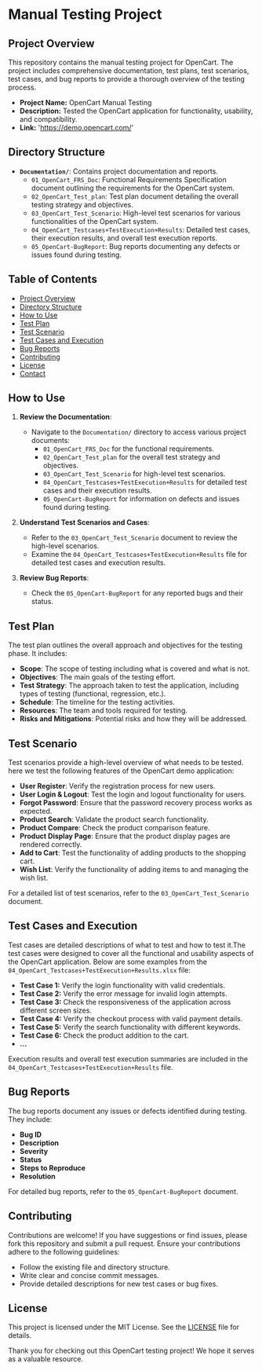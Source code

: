 # Manual Testing Project

## Project Overview
This repository contains the manual testing project for OpenCart. The project includes comprehensive documentation, test plans, test scenarios, test cases, and bug reports to provide a thorough overview of the testing process.
- **Project Name:** OpenCart Manual Testing
- **Description:** Tested the OpenCart application for functionality, usability, and compatibility.
- **Link:** 'https://demo.opencart.com/'


## Directory Structure
- **`Documentation/`**: Contains project documentation and reports.
  - `01_OpenCart_FRS_Doc`: Functional Requirements Specification document outlining the requirements for the OpenCart system.
  - `02_OpenCart_Test_plan`: Test plan document detailing the overall testing strategy and objectives.
  - `03_OpenCart_Test_Scenario`: High-level test scenarios for various functionalities of the OpenCart system.
  - `04_OpenCart_Testcases+TestExecution+Results`: Detailed test cases, their execution results, and overall test execution reports.
  - `05_OpenCart-BugReport`: Bug reports documenting any defects or issues found during testing.

## Table of Contents
- [Project Overview](#project-overview)
- [Directory Structure](#directory-structure)
- [How to Use](#how-to-use)
- [Test Plan](#test-plan)
- [Test Scenario](#test-scenario)
- [Test Cases and Execution](#test-cases-and-execution)
- [Bug Reports](#bug-reports)
- [Contributing](#contributing)
- [License](#license)
- [Contact](#contact)

## How to Use
1. **Review the Documentation**:
   - Navigate to the `Documentation/` directory to access various project documents:
     - `01_OpenCart_FRS_Doc` for the functional requirements.
     - `02_OpenCart_Test_plan` for the overall test strategy and objectives.
     - `03_OpenCart_Test_Scenario` for high-level test scenarios.
     - `04_OpenCart_Testcases+TestExecution+Results` for detailed test cases and their execution results.
     - `05_OpenCart-BugReport` for information on defects and issues found during testing.

2. **Understand Test Scenarios and Cases**:
   - Refer to the `03_OpenCart_Test_Scenario` document to review the high-level scenarios.
   - Examine the `04_OpenCart_Testcases+TestExecution+Results` file for detailed test cases and execution results.

3. **Review Bug Reports**:
   - Check the `05_OpenCart-BugReport` for any reported bugs and their status.

## Test Plan
The test plan outlines the overall approach and objectives for the testing phase. It includes:
- **Scope**: The scope of testing including what is covered and what is not.
- **Objectives**: The main goals of the testing effort.
- **Test Strategy**: The approach taken to test the application, including types of testing (functional, regression, etc.).
- **Schedule**: The timeline for the testing activities.
- **Resources**: The team and tools required for testing.
- **Risks and Mitigations**: Potential risks and how they will be addressed.

## Test Scenario
Test scenarios provide a high-level overview of what needs to be tested. here we test the following features of the OpenCart demo application:
- **User Register**: Verify the registration process for new users.
- **User Login & Logout**: Test the login and logout functionality for users.
- **Forgot Password**: Ensure that the password recovery process works as expected.
- **Product Search**: Validate the product search functionality.
- **Product Compare**: Check the product comparison feature.
- **Product Display Page**: Ensure that the product display pages are rendered correctly.
- **Add to Cart**: Test the functionality of adding products to the shopping cart.
- **Wish List**: Verify the functionality of adding items to and managing the wish list.

For a detailed list of test scenarios, refer to the `03_OpenCart_Test_Scenario` document.

## Test Cases and Execution
Test cases are detailed descriptions of what to test and how to test it.The test cases were designed to cover all the functional and usability aspects of the OpenCart application. Below are some examples from the `04_OpenCart_Testcases+TestExecution+Results.xlsx` file:

- **Test Case 1:** Verify the login functionality with valid credentials.
- **Test Case 2:** Verify the error message for invalid login attempts.
- **Test Case 3:** Check the responsiveness of the application across different screen sizes.
- **Test Case 4:** Verify the checkout process with valid payment details.
- **Test Case 5:** Verify the search functionality with different keywords.
- **Test Case 6:** Check the product addition to the cart.
- **...**

Execution results and overall test execution summaries are included in the `04_OpenCart_Testcases+TestExecution+Results` file.

## Bug Reports
The bug reports document any issues or defects identified during testing. They include:
- **Bug ID**
- **Description**
- **Severity**
- **Status**
- **Steps to Reproduce**
- **Resolution**

For detailed bug reports, refer to the `05_OpenCart-BugReport` document.

## Contributing
Contributions are welcome! If you have suggestions or find issues, please fork this repository and submit a pull request. Ensure your contributions adhere to the following guidelines:
- Follow the existing file and directory structure.
- Write clear and concise commit messages.
- Provide detailed descriptions for new test cases or bug fixes.

## License
This project is licensed under the MIT License. See the [LICENSE](LICENSE) file for details.

Thank you for checking out this OpenCart testing project! We hope it serves as a valuable resource.

